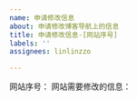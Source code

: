 ```yaml
---
name: 申请修改信息
about: 申请修改博客导航上的信息
title: 申请修改信息-[网站序号]
labels: ''
assignees: linlinzzo

---
```


网站序号：
网站需要修改的信息：
